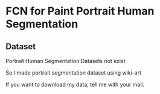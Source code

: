 # FCN for Paint Portrait Human Segmentation

## Dataset

Portrait Human Segmentation Datasets not exist 

So I made portrait segmentation dataset using wiki-art

If you want to download my data, tell me with your mail.